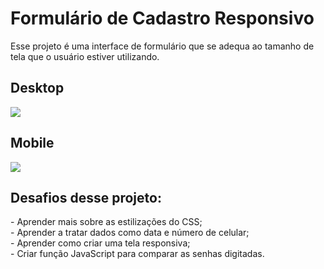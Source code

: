 <h1>Formulário de Cadastro Responsivo</h1>

Esse projeto é uma interface de formulário que se adequa ao tamanho de tela que o usuário estiver utilizando.

<h2>Desktop</h2>
<img src="https://user-images.githubusercontent.com/109925623/200700869-a38e6ea1-259d-47bd-9a1b-c205fadd51d8.png">

<h2>Mobile</h2>
<img src="https://user-images.githubusercontent.com/109925623/200701228-815e51fc-00f5-40af-bc92-7b36a5632b5e.png">


<h2>Desafios desse projeto:</h2>
- Aprender mais sobre as estilizações do CSS; <br>
- Aprender a tratar dados como data e número de celular; <br>
- Aprender como criar uma tela responsiva; <br>
- Criar função JavaScript para comparar as senhas digitadas.